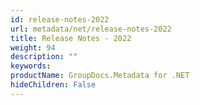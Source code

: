 ```yaml
---
id: release-notes-2022
url: metadata/net/release-notes-2022
title: Release Notes - 2022
weight: 94
description: ""
keywords: 
productName: GroupDocs.Metadata for .NET
hideChildren: False
---
```

